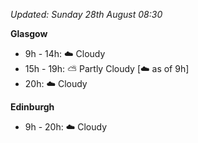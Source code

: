 *Updated: Sunday 28th August 08:30*

**Glasgow**

* 9h - 14h: :cloud: Cloudy
* 15h - 19h: :partly_sunny: Partly Cloudy [:cloud: as of 9h]
* 20h: :cloud: Cloudy

**Edinburgh**

* 9h - 20h: :cloud: Cloudy
